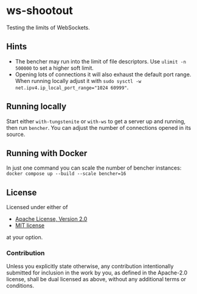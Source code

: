 # ws-shootout

Testing the limits of WebSockets.

## Hints

- The bencher may run into the limit of file descriptors. Use `ulimit -n 500000`
  to set a higher soft limit.
- Opening lots of connections it will also exhaust the default port range. When
  running locally adjust it with
  `sudo sysctl -w net.ipv4.ip_local_port_range="1024 60999"`.

## Running locally

Start either `with-tungstenite` or `with-ws` to get a server up and running,
then run `bencher`. You can adjust the number of connections opened in its
source.

## Running with Docker

In just one command you can scale the number of bencher instances:
`docker compose up --build --scale bencher=16`

## License

Licensed under either of

- [Apache License, Version 2.0](LICENSE-APACHE)
- [MIT license](LICENSE-MIT)

at your option.

### Contribution

Unless you explicitly state otherwise, any contribution intentionally submitted
for inclusion in the work by you, as defined in the Apache-2.0 license, shall
be dual licensed as above, without any additional terms or conditions.
